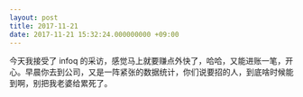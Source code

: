 ```yaml
---
layout: post
title: 2017-11-21
date: 2017-11-21 15:32:24.000000000 +09:00
---
```


今天我接受了 infoq 的采访，感觉马上就要赚点外快了，哈哈，又能进账一笔，开心。早晨你去到公司，又是一阵紧张的数据统计，你们说要招的人，到底啥时候能到啊，别把我老婆给累死了。
